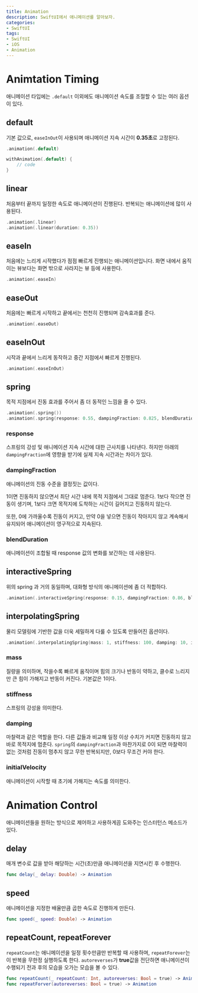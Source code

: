 ```yaml
---
title: Animation
description: SwiftUI에서 애니메이션를 알아보자.
categories:
- SwiftUI
tags:
- SwiftUI
- iOS
- Animation
---
```


# Animtation Timing
애니메이션 타입에는 `.default` 이외에도 애니메이션 속도를 조절할 수 있는 여러 옵션이 있다.

## default
기본 값으로, `easeInOut`이 사용되며 애니메이션 지속 시간이 **0.35초**로 고정된다.

```swift
.animation(.default)

withAnimation(.default) {
    // code
}
```

## linear
처음부터 끝까지 일정한 속도로 애니메이션이 진행된다. 반복되는 애니메이션에 많이 사용된다.

```swift
.animation(.linear)
.animation(.linear(duration: 0.35))
```

## easeIn
처음에는 느리게 시작했다가 점점 빠르게 진행되는 애니메이션입니다. 화면 내에서 움직이는 뷰보다는 화면 밖으로 사라지는 뷰 등에 사용한다.

```swift
.animation(.easeIn)
```

## easeOut
처음에는 빠르게 시작하고 끝에서는 천천히 진행되며 감속효과를 준다.

```swift
.animation(.easeOut)
```

## easeInOut
시작과 끝에서 느리게 동작하고 중간 지점에서 빠르게 진행된다.

```swift
.animation(.easeInOut)
```

## spring
목적 지점에서 진동 효과를 주어서 좀 더 동적인 느낌을 줄 수 있다.

```swift
.animation(.spring())
.animation(.spring(response: 0.55, dampingFraction: 0.825, blendDuration: 0))
```

### response
스프링의 강성 및 애니메이션 지속 시간에 대한 근사치를 나타낸다. 하지만 아래의 `dampingFraction`에 영향을 받기에 실제 지속 시간과는 차이가 있다.

### dampingFraction
애니메이션의 진동 수준을 결정짓는 값이다.

1이면 진동하지 않으면서 최단 시간 내에 목적 지점에서 그대로 멈춘다.
1보다 작으면 진동이 생기며,
1보다 크면 목적지에 도착하는 시간이 길어지고 진동하지 않는다.

또한, 0에 가까울수록 진동이 커지고, 만약 0을 넣으면 진동이 작아지지 않고 계속해서 유지되어 애니메이션이 영구적으로 지속된다.

### blendDuration
애니메이션이 조합될 때 response 값의 변화를 보간하는 데 사용된다.

## interactiveSpring
위의 spring 과 거의 동일하며, 대화형 방식의 애니메이션에 좀 더 적합하다.

```swift
.animation(.interactiveSpring(response: 0.15, dampingFraction: 0.86, blendDuration: 0.25))
```

## interpolatingSpring
물리 모델링에 기반한 값을 더욱 세밀하게 다룰 수 있도록 만들어진 옵션이다.

```swift
.animation(.interpolatingSpring(mass: 1, stiffness: 100, damping: 10, initialVelocity: 0))
```

### mass
질량을 의미하며, 작을수록 빠르게 움직이며 힘의 크기나 반동이 약하고, 클수로 느리지만 큰 힘이 가해지고 반동이 커진다.
기본값은 1이다.

### stiffness
스프링의 강성을 의미한다.

### damping
마찰력과 같은 역할을 한다. 다른 값들과 비교해 일정 이상 수치가 커지면 진동하지 않고 바로 목적지에 멈춘다. `spring`의 `dampingFraction`과 마찬가지로 0이 되면 마찰력이 없는 것처럼 진동이 멈추지 않고 무한 반복되지만, 0보다 무조건 커야 한다.

### initialVelocity
애니메이션이 시작할 때 초기에 가해지는 속도를 의미한다.

# Animation Control
애니메이션들을 원하는 방식으로 제어하고 사용하게끔 도와주는 인스터턴스 메소드가 있다.

## delay
매개 변수로 값을 받아 해당하는 시간(초)만큼 애니메이션을 지연시킨 후 수행한다.

```swift
func delay(_ delay: Double) -> Animation
```

## speed
애니메이션을 지정한 배율만큼 곱한 속도로 진행하게 만든다.

```swift
func speed(_ speed: Double) -> Animation
```

## repeatCount, repeatForever
`repeatCount`는 애니메이션을 일정 횟수만큼만 반복할 때 사용하며, `repeatForever`는 이 반복을 무한정 실행하도록 한다. `autoreverses`가 **true**값을 전단하면 애니메이션이 수행되기 전과 후의 모습을 오가는 모습을 볼 수 있다.

```swift
func repeatCount(_ repeatCount: Int, autoreverses: Bool = true) -> Animation
func repeatForver(autoreverses: Bool = true) -> Animation
```